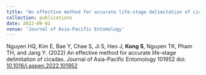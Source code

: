 ```yaml
---
title: "An effective method for accurate life-stage delimitation of cicadas"
collection: publications
date: 2022-09-01
venue: 'Journal of Asia-Pacific Entomology'
---
```

Nguyen HQ, Kim E, Bae Y, Chae S, Ji S, Heo J, **Kong S**, Nguyen TK, Pham TH, and Jang Y. (2022) An effective method for accurate life-stage delimitation of cicadas. Journal of Asia-Pacific Entomology 101952 doi: [10.1016/j.aspen.2022.101952](https://doi.org/10.1016/j.aspen.2022.101952)